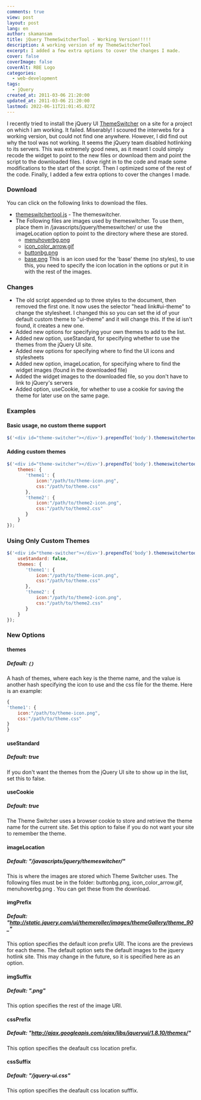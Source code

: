 ```yaml
---
comments: true
view: post
layout: post
lang: en
author: skamansam
title: jQuery ThemeSwitcherTool - Working Version!!!!!
description: A working version of my ThemeSwitcherTool
excerpt: I added a few extra options to cover the changes I made.
cover: false
coverImage: false
coverAlt: RBE Logo
categories:
  - web-development
tags:
  - jQuery
created_at: 2011-03-06 21:20:00
updated_at: 2011-03-06 21:20:00
lastmod: 2022-06-11T21:01:45.827Z
---
```


I recently tried to install the jQuery UI
[ThemeSwitcher](tp://docs.jquery.com/UI/Theming/ThemeSwitcher) on a site for a
project on which I am working. It failed. Miserably! I scoured the interwebs for
a working version, but could not find one anywhere. However, I did find out why
the tool was not working. It seems the jQuery team disabled hotlinking to its
servers. This was extremely good news, as it meant I could simply recode the
widget to point to the new files or download them and point the script to the
downloaded files.  I dove right in to the code and made some modifications to
the start of the script. Then I optimized some of the rest of the code. Finally,
I added a few extra options to cover the changes I made.

### Download
You can click on the following links to download the files.

* [themeswitchertool.js](http://blog.rbe.homeip.net/wp-content/uploads/2011/03/themeswitchertool.js) - The themeswitcher.
* The Following files are images used by themeswitcher. To use them, place them
  in /javascripts/jquery/themeswitcher/ or use the imageLocation option to point
  to the directory where these are stored.
  * [menuhoverbg.png](/files/themeswitcher/menuhoverbg.png)
  * [icon_color_arrow.gif](/files/themeswitcher/icon_color_arrow.gif)
  * [buttonbg.png](/files/themeswitcher/buttonbg.png)
  * [base.png](/files/themeswitcher/base.png) This is an icon used for the
    'base' theme (no styles), to use this, you need to specify the icon location
    in the options or put it in with the rest of the images.

### Changes
* The old script appended up to three styles to the document, then removed the
  first one. It now uses the selector "head link#ui-theme" to change the
  stylesheet. I changed this so you can set the id of your default custom theme
  to "ui-theme" and it will change this. If the id isn't found, it creates a new
  one.
* Added new options for specifying your own themes to add to the list.
* Added new option, useStandard, for specifying whether to use the themes from the jQuery UI site.
* Added new options for specifying where to find the UI icons and stylesheets
* Added new option, imageLocation, for specifying where to find the widget images (found in the downloaded file)
* Added the widget images to the downloaded file, so you don't have to link to jQuery's servers
* Added option, useCookie, for whether to use a cookie for saving the theme for later use on the same page.

### Examples
#### Basic usage, no custom theme support
```javascript
$('<div id="theme-switcher"></div>').prependTo('body').themeswitchertool( );
```

#### Adding custom themes
```javascript
$('<div id="theme-switcher"></div>').prependTo('body').themeswitchertool( {
    themes: {
       'theme1': {
           icon:"/path/to/theme-icon.png",
           css:"/path/to/theme.css"
       },
       'theme2': {
           icon:"/path/to/theme2-icon.png",
           css:"/path/to/theme2.css"
       }
    }
});
```

### Using Only Custom Themes
```javascript
$('<div id="theme-switcher"></div>').prependTo('body').themeswitchertool( {
    useStandard: false,
    themes: {
       'theme1': {
           icon:"/path/to/theme-icon.png",
           css:"/path/to/theme.css"
       },
       'theme2': {
           icon:"/path/to/theme2-icon.png",
           css:"/path/to/theme2.css"
       }
    }
});
```

### New Options

#### themes
##### Default: `{}`
A hash of themes, where each key is the theme name, and the value is another
hash specifying the icon to use and the css file for the theme. Here is an
example:
```javascript
{
'theme1': {
    icon:"/path/to/theme-icon.png",
    css:"/path/to/theme.css"
}
}
```
#### useStandard
##### Default: true
If you don't want the themes from the jQuery UI site to show up in the list, set this to false.
#### useCookie
##### Default: true
The Theme Switcher uses a browser cookie to store and retrieve the theme name
for the current site. Set this option to false if you do not want your site to
remember the theme.
#### imageLocation
##### Default: "/javascripts/jquery/themeswitcher/"
This is where the images are stored which Theme Switcher uses. The following
files must be in the folder: buttonbg.png, icon_color_arrow.gif, menuhoverbg.png
. You can get these from the download.
#### imgPrefix
##### Default: "http://static.jquery.com/ui/themeroller/images/themeGallery/theme_90_"
This option specifies the default icon prefix URI. The icons are the previews
for each theme. The default option sets the default images to the jquery hotlink
site. This may change in the future, so it is specified here as an option.
#### imgSuffix
##### Default: ".png"
This option specifies the rest of the image URI.
#### cssPrefix
##### Default: "http://ajax.googleapis.com/ajax/libs/jqueryui/1.8.10/themes/"
This option specifies the deafault css location prefix.
#### cssSuffix
##### Default: "/jquery-ui.css"
This option specifies the deafault css location sufffix.

